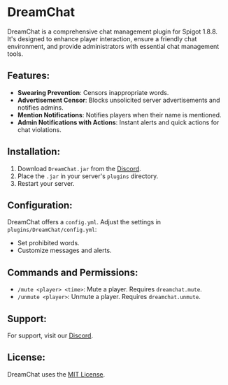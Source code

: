 # DreamChat

DreamChat is a comprehensive chat management plugin for Spigot 1.8.8. It's designed to enhance player interaction, ensure a friendly chat environment, and provide administrators with essential chat management tools.


## **Features**:
- **Swearing Prevention**: Censors inappropriate words.
- **Advertisement Censor**: Blocks unsolicited server advertisements and notifies admins.
- **Mention Notifications**: Notifies players when their name is mentioned.
- **Admin Notifications with Actions**: Instant alerts and quick actions for chat violations.

## **Installation**:
1. Download `DreamChat.jar` from the [Discord](https://discord.gg/JNCNf5bUS4).
2. Place the `.jar` in your server's `plugins` directory.
3. Restart your server.

## **Configuration**:
DreamChat offers a `config.yml`. Adjust the settings in `plugins/DreamChat/config.yml`:

- Set prohibited words.
- Customize messages and alerts.

## **Commands and Permissions**:
- `/mute <player> <time>`: Mute a player. Requires `dreamchat.mute`.
- `/unmute <player>`: Unmute a player. Requires `dreamchat.unmute`.


## **Support**:
For support, visit our [Discord](https://discord.gg/JNCNf5bUS4).


## **License**:
DreamChat uses the [MIT License](link-to-license-file-if-you-have-one).
